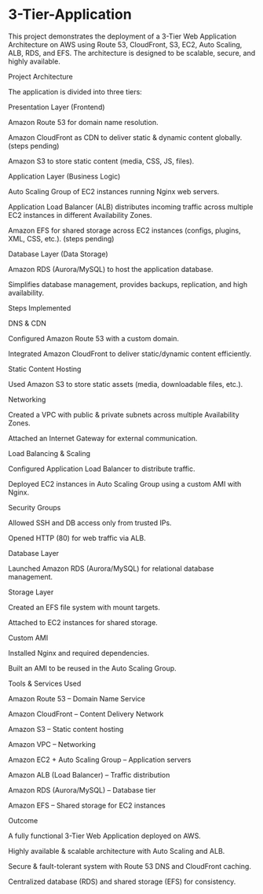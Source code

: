 # 3-Tier-Application

This project demonstrates the deployment of a 3-Tier Web Application Architecture on AWS using Route 53, CloudFront, S3, EC2, Auto Scaling, ALB, RDS, and EFS. The architecture is designed to be scalable, secure, and highly available.

Project Architecture

The application is divided into three tiers:

Presentation Layer (Frontend)

Amazon Route 53 for domain name resolution.

Amazon CloudFront as CDN to deliver static & dynamic content globally. (steps pending)

Amazon S3 to store static content (media, CSS, JS, files).

Application Layer (Business Logic)

Auto Scaling Group of EC2 instances running Nginx web servers.

Application Load Balancer (ALB) distributes incoming traffic across multiple EC2 instances in different Availability Zones.

Amazon EFS for shared storage across EC2 instances (configs, plugins, XML, CSS, etc.). (steps pending)

Database Layer (Data Storage)

Amazon RDS (Aurora/MySQL) to host the application database.

Simplifies database management, provides backups, replication, and high availability.

Steps Implemented

DNS & CDN

Configured Amazon Route 53 with a custom domain.

Integrated Amazon CloudFront to deliver static/dynamic content efficiently.

Static Content Hosting

Used Amazon S3 to store static assets (media, downloadable files, etc.).

Networking

Created a VPC with public & private subnets across multiple Availability Zones.

Attached an Internet Gateway for external communication.

Load Balancing & Scaling

Configured Application Load Balancer to distribute traffic.

Deployed EC2 instances in Auto Scaling Group using a custom AMI with Nginx.

Security Groups

Allowed SSH and DB access only from trusted IPs.

Opened HTTP (80) for web traffic via ALB.

Database Layer

Launched Amazon RDS (Aurora/MySQL) for relational database management.

Storage Layer

Created an EFS file system with mount targets.

Attached to EC2 instances for shared storage.

Custom AMI

Installed Nginx and required dependencies.

Built an AMI to be reused in the Auto Scaling Group.

Tools & Services Used

Amazon Route 53 – Domain Name Service

Amazon CloudFront – Content Delivery Network

Amazon S3 – Static content hosting

Amazon VPC – Networking

Amazon EC2 + Auto Scaling Group – Application servers

Amazon ALB (Load Balancer) – Traffic distribution

Amazon RDS (Aurora/MySQL) – Database tier

Amazon EFS – Shared storage for EC2 instances

Outcome

A fully functional 3-Tier Web Application deployed on AWS.

Highly available & scalable architecture with Auto Scaling and ALB.

Secure & fault-tolerant system with Route 53 DNS and CloudFront caching.

Centralized database (RDS) and shared storage (EFS) for consistency.
